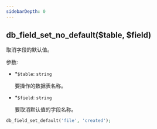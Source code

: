 ```yaml
---
sidebarDepth: 0
---
```


## db_field_set_no_default($table, $field)

取消字段的默认值。

参数:
- <span class="required">*</span>`$table`: `string`

  要操作的数据表名称。

- <span class="required">*</span>`$field`: `string`

  要取消默认值的字段名称。


```php
db_field_set_default('file', 'created');
```
